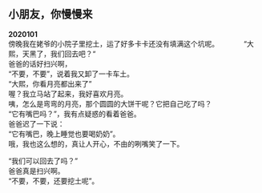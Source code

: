## 小朋友，你慢慢来


**2020101**  
傍晚我在姥爷的小院子里挖土，运了好多卡卡还没有填满这个坑呢。   　　　
“大熙，天黑了，我们回去吧？“  
爸爸的话好扫兴啊，  
“不要，不要”，说着我又卸了一卡车土。  
“大熙，你看月亮都出来了”  
喔？我立马站了起来，我好喜欢月亮。  
咦，怎么是弯弯的月亮，那个圆圆的大饼干呢？它把自己吃了吗？  
“它有嘴巴吗？”，我有点疑惑的看着爸爸。  
爸爸迟了一下说：  
“它有嘴巴，晚上睡觉也要喝奶奶”。  
哦，我也这么想的，真让人开心，不由的咧嘴笑了一下。  
  
“我们可以回去了吗？”  
爸爸真是扫兴啊。  
“不要，不要，还要挖土呢”。  
